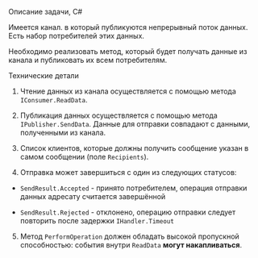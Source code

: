 Описание задачи, C#

Имеется канал. в который публикуются непрерывный поток данных. Есть набор потребителей этих данных. 

Необходимо реализовать метод, который будет получать данные из канала и публиковать их всем потребителям.



Технические детали

1. Чтение данных из канала осуществляется с помощью метода `IConsumer.ReadData`.

2. Публикация данных осуществляется с помощью метода `IPublisher.SendData`. Данные для отправки совпадают с данными, полученными из канала.

3. Список клиентов, которые должны получить сообщение указан в самом сообщении (поле `Recipients`).

4. Отправка может завершиться с один из следующих статусов: 

  * `SendResult.Accepted` - принято потребителем, операция отправки данных адресату считается завершённой

  * `SendResult.Rejected` - отклонено, операцию отправки следует повторить после задержки `IHandler.Timeout`

5. Метод `PerformOperation` должен обладать высокой пропускной способностью: события внутри `ReadData` **могут накапливаться**.
